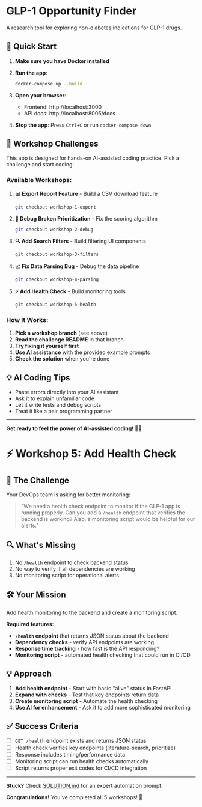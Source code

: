 # GLP-1 Opportunity Finder

A research tool for exploring non-diabetes indications for GLP-1 drugs.

## 🚀 Quick Start

1. **Make sure you have Docker installed**
2. **Run the app**:
   ```bash
   docker-compose up --build
   ```
3. **Open your browser**: 
   - Frontend: http://localhost:3000
   - API docs: http://localhost:8005/docs

4. **Stop the app**: Press `Ctrl+C` or run `docker-compose down`

## 🎯 Workshop Challenges

This app is designed for hands-on AI-assisted coding practice. Pick a challenge and start coding:

### Available Workshops:

1. **📊 Export Report Feature** - Build a CSV download feature
   ```bash
   git checkout workshop-1-export
   ```

2. **🐛 Debug Broken Prioritization** - Fix the scoring algorithm  
   ```bash
   git checkout workshop-2-debug
   ```

3. **🔍 Add Search Filters** - Build filtering UI components
   ```bash
   git checkout workshop-3-filters
   ```

4. **📈 Fix Data Parsing Bug** - Debug the data pipeline
   ```bash
   git checkout workshop-4-parsing
   ```

5. **⚡ Add Health Check** - Build monitoring tools
   ```bash
   git checkout workshop-5-health
   ```

### How It Works:
1. **Pick a workshop branch** (see above)
2. **Read the challenge README** in that branch
3. **Try fixing it yourself first**
4. **Use AI assistance** with the provided example prompts
5. **Check the solution** when you're done

## 💡 AI Coding Tips

- Paste errors directly into your AI assistant
- Ask it to explain unfamiliar code
- Let it write tests and debug scripts
- Treat it like a pair programming partner

---

**Get ready to feel the power of AI-assisted coding! 🤖✨**

# ⚡ Workshop 5: Add Health Check

## 🎯 The Challenge

Your DevOps team is asking for better monitoring:

> "We need a health check endpoint to monitor if the GLP-1 app is running properly. Can you add a `/health` endpoint that verifies the backend is working? Also, a monitoring script would be helpful for our alerts."

## 🔍 What's Missing

1. No `/health` endpoint to check backend status
2. No way to verify if all dependencies are working
3. No monitoring script for operational alerts

## 🛠️ Your Mission

Add health monitoring to the backend and create a monitoring script.

**Required features:**
- **`/health` endpoint** that returns JSON status about the backend
- **Dependency checks** - verify API endpoints are working
- **Response time tracking** - how fast is the API responding?
- **Monitoring script** - automated health checking that could run in CI/CD

## 💡 Approach

1. **Add health endpoint** - Start with basic "alive" status in FastAPI
2. **Expand with checks** - Test that key endpoints return data
3. **Create monitoring script** - Automate the health checking
4. **Use AI for enhancement** - Ask it to add more sophisticated monitoring

## ✅ Success Criteria

- [ ] `GET /health` endpoint exists and returns JSON status
- [ ] Health check verifies key endpoints (literature-search, prioritize)
- [ ] Response includes timing/performance data
- [ ] Monitoring script can run health checks automatically
- [ ] Script returns proper exit codes for CI/CD integration

---

**Stuck?** Check [SOLUTION.md](./SOLUTION.md) for an expert automation prompt.

**Congratulations!** You've completed all 5 workshops! 🎉 